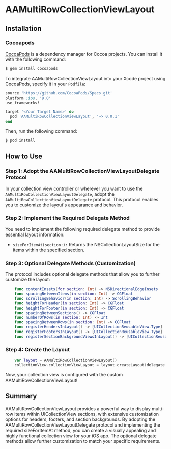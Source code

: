 # AAMultiRowCollectionViewLayout
## Installation

### Cocoapods

[CocoaPods](http://cocoapods.org) is a dependency manager for Cocoa projects. You can install it with the following command:

```bash
$ gem install cocoapods
```


To integrate AAMultiRowCollectionViewLayout into your Xcode project using CocoaPods, specify it in your `Podfile`:

```ruby
source 'https://github.com/CocoaPods/Specs.git'
platform :ios, '9.0'
use_frameworks!

target '<Your Target Name>' do
  pod 'AAMultiRowCollectionViewLayout', '~> 0.0.1'
end
```

Then, run the following command:

```bash
$ pod install
```

## How to Use

### Step 1: Adopt the AAMultiRowCollectionViewLayoutDelegate Protocol
In your collection view controller or wherever you want to use the `AAMultiRowCollectionViewLayoutDelegate`, adopt the `AAMultiRowCollectionViewLayoutDelegate` protocol. This protocol enables you to customize the layout's appearance and behavior.

### Step 2: Implement the Required Delegate Method
You need to implement the following required delegate method to provide essential layout information:

- `sizeForItemAt(section:):` Returns the NSCollectionLayoutSize for the items within the specified section. 

### Step 3: Optional Delegate Methods (Customization)
The protocol includes optional delegate methods that allow you to further customize the layout:
```swift
    func contentInsets(for section: Int) -> NSDirectionalEdgeInsets
    func spacingBetweenItems(in section: Int) -> CGFloat
    func scrollingBehavior(in section: Int) -> ScrollingBehavior
    func heightForHeader(in section: Int) -> CGFloat
    func heightForFooter(in section: Int) -> CGFloat
    func spacingBetweenSections() -> CGFloat
    func numberOfRows(in section: Int) -> Int
    func spacingBetweenRows(in section: Int) -> CGFloat
    func registerHeadersInLayout() -> [UICollectionReusableView.Type]
    func registerFootersInLayout() -> [UICollectionReusableView.Type]
    func registerSectionBackgroundViewsInLayout() -> [UICollectionReusableView.Type]
```
### Step 4: Create the Layout
```swift
    var layout = AAMultiRowCollectionViewLayout()
    collectionView.collectionViewLayout = layout.createLayout(delegate: self, in: self.collectionView)
```
Now, your collection view is configured with the custom AAMultiRowCollectionViewLayout!

## Summary
AAMultiRowCollectionViewLayout provides a powerful way to display multi-row items within UICollectionView sections, with extensive customization options for headers, footers, and section backgrounds. By adopting the AAMultiRowCollectionViewLayoutDelegate protocol and implementing the required sizeForItemAt method, you can create a visually appealing and highly functional collection view for your iOS app. The optional delegate methods allow further customization to match your specific requirements.

